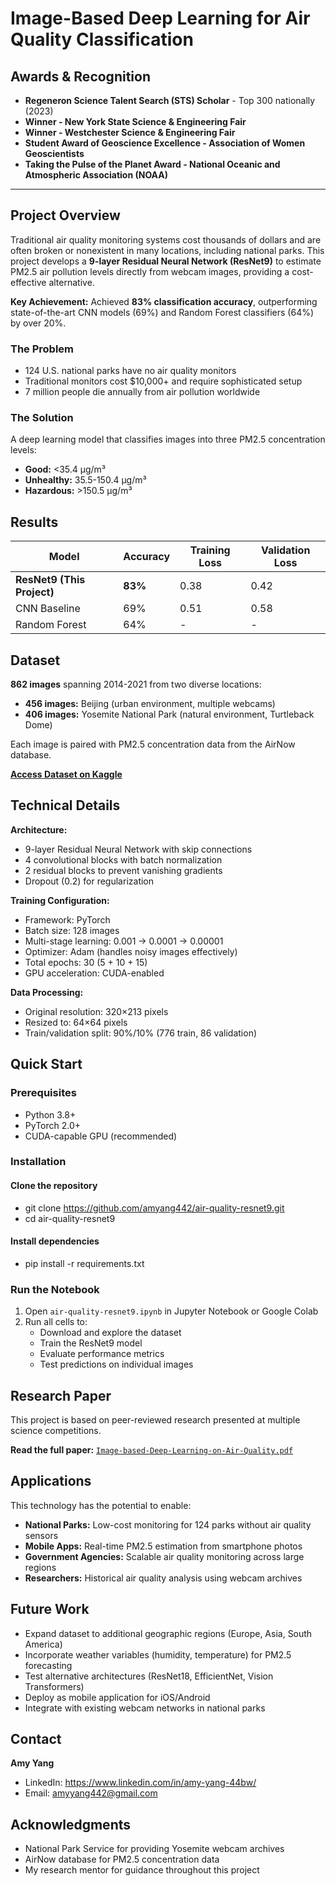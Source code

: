 # Image-Based Deep Learning for Air Quality Classification

## Awards & Recognition

- **Regeneron Science Talent Search (STS) Scholar** - Top 300 nationally (2023)
- **Winner - New York State Science & Engineering Fair**
- **Winner - Westchester Science & Engineering Fair**
- **Student Award of Geoscience Excellence - Association of Women Geoscientists**
- **Taking the Pulse of the Planet Award - National Oceanic and Atmospheric Association (NOAA)**

---

## Project Overview

Traditional air quality monitoring systems cost thousands of dollars and are often broken or nonexistent in many locations, including national parks. This project develops a **9-layer Residual Neural Network (ResNet9)** to estimate PM2.5 air pollution levels directly from webcam images, providing a cost-effective alternative.

**Key Achievement:** Achieved **83% classification accuracy**, outperforming state-of-the-art CNN models (69%) and Random Forest classifiers (64%) by over 20%.

### The Problem
- 124 U.S. national parks have no air quality monitors
- Traditional monitors cost $10,000+ and require sophisticated setup
- 7 million people die annually from air pollution worldwide

### The Solution
A deep learning model that classifies images into three PM2.5 concentration levels:
- **Good:** <35.4 µg/m³
- **Unhealthy:** 35.5-150.4 µg/m³  
- **Hazardous:** >150.5 µg/m³

## Results

| Model | Accuracy | Training Loss | Validation Loss |
|-------|----------|---------------|-----------------|
| **ResNet9 (This Project)** | **83%** | 0.38 | 0.42 |
| CNN Baseline | 69% | 0.51 | 0.58 |
| Random Forest | 64% | - | - |

## Dataset

**862 images** spanning 2014-2021 from two diverse locations:
- **456 images:** Beijing (urban environment, multiple webcams)
- **406 images:** Yosemite National Park (natural environment, Turtleback Dome)

Each image is paired with PM2.5 concentration data from the AirNow database.

**[Access Dataset on Kaggle](https://www.kaggle.com/datasets/amyyang442/airqualityyosemitebeijing)**

## Technical Details

**Architecture:**
- 9-layer Residual Neural Network with skip connections
- 4 convolutional blocks with batch normalization
- 2 residual blocks to prevent vanishing gradients
- Dropout (0.2) for regularization

**Training Configuration:**
- Framework: PyTorch
- Batch size: 128 images
- Multi-stage learning: 0.001 → 0.0001 → 0.00001
- Optimizer: Adam (handles noisy images effectively)
- Total epochs: 30 (5 + 10 + 15)
- GPU acceleration: CUDA-enabled

**Data Processing:**
- Original resolution: 320×213 pixels
- Resized to: 64×64 pixels
- Train/validation split: 90%/10% (776 train, 86 validation)

## Quick Start

### Prerequisites
- Python 3.8+
- PyTorch 2.0+
- CUDA-capable GPU (recommended)

### Installation
#### Clone the repository
- git clone https://github.com/amyang442/air-quality-resnet9.git
- cd air-quality-resnet9

#### Install dependencies
- pip install -r requirements.txt

### Run the Notebook
1. Open `air-quality-resnet9.ipynb` in Jupyter Notebook or Google Colab
2. Run all cells to:
   - Download and explore the dataset
   - Train the ResNet9 model
   - Evaluate performance metrics
   - Test predictions on individual images

## Research Paper

This project is based on peer-reviewed research presented at multiple science competitions.

**Read the full paper:** [`Image-based-Deep-Learning-on-Air-Quality.pdf`]([Image-based-Deep-Learning-on-Air-Quality.pdf](https://github.com/amyang442/air-quality-resnet9/blob/main/%20Image-based-Deep-Learning-on-Air-Quality.pdf))

## Applications

This technology has the potential to enable:
- **National Parks:** Low-cost monitoring for 124 parks without air quality sensors
- **Mobile Apps:** Real-time PM2.5 estimation from smartphone photos
- **Government Agencies:** Scalable air quality monitoring across large regions
- **Researchers:** Historical air quality analysis using webcam archives

## Future Work

- Expand dataset to additional geographic regions (Europe, Asia, South America)
- Incorporate weather variables (humidity, temperature) for PM2.5 forecasting
- Test alternative architectures (ResNet18, EfficientNet, Vision Transformers)
- Deploy as mobile application for iOS/Android
- Integrate with existing webcam networks in national parks

## Contact

**Amy Yang**
- LinkedIn: https://www.linkedin.com/in/amy-yang-44bw/ 
- Email: amyyang442@gmail.com

## Acknowledgments

- National Park Service for providing Yosemite webcam archives
- AirNow database for PM2.5 concentration data
- My research mentor for guidance throughout this project

